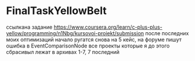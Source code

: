 # FinalTaskYellowBelt
ссылкана задание https://www.coursera.org/learn/c-plus-plus-yellow/programming/n1Nbg/kursovoi-proiekt/submission
после последних моих оптимизаций начало ругатся снова на 5 кейс, на форуме пишут ошибка в  EventComparisonNode
все проекты которые  я до этого сбрасивыл лежат в архивах 1-7, 7 последний
